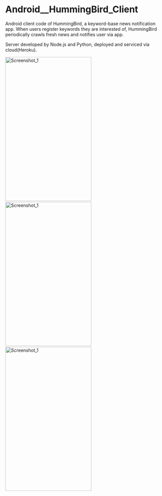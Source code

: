 Android__HummingBird_Client
===========================

Android client code of HummingBird, a keyword-base news notification app.
When users register keywords they are interested of, HummingBird periodically crawls fresh news and notifies user via app.

Server developed by Node.js and Python, deployed and serviced via cloud(Heroku). 

<img src="https://cloud.githubusercontent.com/assets/3176340/3774453/5d431264-192b-11e4-810c-a5e06f999ddb.png" alt="Screenshot_1" width="270px" height="450px" />&nbsp;<img src="https://cloud.githubusercontent.com/assets/3176340/3774455/60bd8a50-192b-11e4-827a-2d6ef232e5d9.png" alt="Screenshot_1" width="270px" height="450px" />&nbsp;<img src="https://cloud.githubusercontent.com/assets/3176340/3774456/6287d48a-192b-11e4-9ab8-b545c5b07634.png" alt="Screenshot_1" width="270px" height="450px" />

